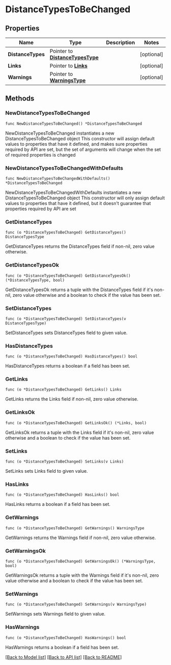 # DistanceTypesToBeChanged

## Properties

Name | Type | Description | Notes
------------ | ------------- | ------------- | -------------
**DistanceTypes** | Pointer to [**DistanceTypesType**](DistanceTypesType.md) |  | [optional] 
**Links** | Pointer to [**Links**](Links.md) |  | [optional] 
**Warnings** | Pointer to [**WarningsType**](WarningsType.md) |  | [optional] 

## Methods

### NewDistanceTypesToBeChanged

`func NewDistanceTypesToBeChanged() *DistanceTypesToBeChanged`

NewDistanceTypesToBeChanged instantiates a new DistanceTypesToBeChanged object
This constructor will assign default values to properties that have it defined,
and makes sure properties required by API are set, but the set of arguments
will change when the set of required properties is changed

### NewDistanceTypesToBeChangedWithDefaults

`func NewDistanceTypesToBeChangedWithDefaults() *DistanceTypesToBeChanged`

NewDistanceTypesToBeChangedWithDefaults instantiates a new DistanceTypesToBeChanged object
This constructor will only assign default values to properties that have it defined,
but it doesn't guarantee that properties required by API are set

### GetDistanceTypes

`func (o *DistanceTypesToBeChanged) GetDistanceTypes() DistanceTypesType`

GetDistanceTypes returns the DistanceTypes field if non-nil, zero value otherwise.

### GetDistanceTypesOk

`func (o *DistanceTypesToBeChanged) GetDistanceTypesOk() (*DistanceTypesType, bool)`

GetDistanceTypesOk returns a tuple with the DistanceTypes field if it's non-nil, zero value otherwise
and a boolean to check if the value has been set.

### SetDistanceTypes

`func (o *DistanceTypesToBeChanged) SetDistanceTypes(v DistanceTypesType)`

SetDistanceTypes sets DistanceTypes field to given value.

### HasDistanceTypes

`func (o *DistanceTypesToBeChanged) HasDistanceTypes() bool`

HasDistanceTypes returns a boolean if a field has been set.

### GetLinks

`func (o *DistanceTypesToBeChanged) GetLinks() Links`

GetLinks returns the Links field if non-nil, zero value otherwise.

### GetLinksOk

`func (o *DistanceTypesToBeChanged) GetLinksOk() (*Links, bool)`

GetLinksOk returns a tuple with the Links field if it's non-nil, zero value otherwise
and a boolean to check if the value has been set.

### SetLinks

`func (o *DistanceTypesToBeChanged) SetLinks(v Links)`

SetLinks sets Links field to given value.

### HasLinks

`func (o *DistanceTypesToBeChanged) HasLinks() bool`

HasLinks returns a boolean if a field has been set.

### GetWarnings

`func (o *DistanceTypesToBeChanged) GetWarnings() WarningsType`

GetWarnings returns the Warnings field if non-nil, zero value otherwise.

### GetWarningsOk

`func (o *DistanceTypesToBeChanged) GetWarningsOk() (*WarningsType, bool)`

GetWarningsOk returns a tuple with the Warnings field if it's non-nil, zero value otherwise
and a boolean to check if the value has been set.

### SetWarnings

`func (o *DistanceTypesToBeChanged) SetWarnings(v WarningsType)`

SetWarnings sets Warnings field to given value.

### HasWarnings

`func (o *DistanceTypesToBeChanged) HasWarnings() bool`

HasWarnings returns a boolean if a field has been set.


[[Back to Model list]](../README.md#documentation-for-models) [[Back to API list]](../README.md#documentation-for-api-endpoints) [[Back to README]](../README.md)


